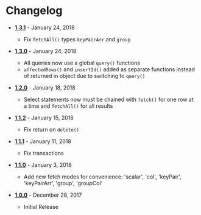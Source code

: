 # Changelog

- [**1.3.1**](https://github.com/WebsiteBeaver/Simple-MySQLi/tree/1.3.1) - January 24, 2018

  - Fix `fetchAll()` types `keyPairArr` and `group`

- [**1.3.0**](https://github.com/WebsiteBeaver/Simple-MySQLi/tree/1.3.0) - January 24, 2018

  - All queries now use a global `query()` functions
  - `affectedRows()` and `insertId()` added as separate functions instead of returned in object due to switching to `query()`

- [**1.2.0**](https://github.com/WebsiteBeaver/Simple-MySQLi/tree/1.2.0) - January 18, 2018

  - Select statements now must be chained with `fetch()` for one row at a time and `fetchAll()` for all results

- [**1.1.2**](https://github.com/WebsiteBeaver/Simple-MySQLi/tree/1.1.2) - January 15, 2018

  - Fix return on `delete()`

- [**1.1.1**](https://github.com/WebsiteBeaver/Simple-MySQLi/tree/1.1.1) - January 11, 2018

  - Fix transactions

- [**1.1.0**](https://github.com/WebsiteBeaver/Simple-MySQLi/tree/1.1.0) - January 3, 2018

  - Add new fetch modes for convenience: 'scalar', 'col', 'keyPair', 'keyPairArr', 'group', 'groupCol'

- [**1.0.0**](https://github.com/WebsiteBeaver/Simple-MySQLi/tree/1.0.0) - December 28, 2017

  - Initial Release
